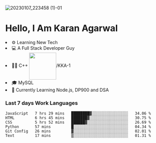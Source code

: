 ![20230107_223458 (1)-01](https://user-images.githubusercontent.com/85556603/212357966-4002f7aa-471b-4b3c-923d-f2b0d543cad5.jpeg)


<h1>Hello, I Am Karan Agarwal</h1>
<li>⚙ Learning New Tech</li>
<li>💻 A Full Stack Developer Guy</li>
<li>👨‍💻 C++ <img align="center" width="85" src="https://img.shields.io/badge/-LeetCode-FFA116?style=for-the-badge&logo=LeetCode&logoColor=black"/>/KKA-1</li> 
<li>🎓 MySQL 
<li>🙌 Currently Learning Node.js, DP900 and DSA</li>  
   
<h3>Last 7 days Work Languages </h3> 
     
<!--START_SECTION:waka-->

```text
JavaScript   7 hrs 29 mins   ████████▓░░░░░░░░░░░░░░░░   34.06 %
HTML         6 hrs 45 mins   ███████▓░░░░░░░░░░░░░░░░░   30.75 %
CSS          5 hrs 52 mins   ██████▓░░░░░░░░░░░░░░░░░░   26.69 %
Python       57 mins         █░░░░░░░░░░░░░░░░░░░░░░░░   04.34 %
Git Config   26 mins         ▓░░░░░░░░░░░░░░░░░░░░░░░░   02.01 %
Text         17 mins         ▒░░░░░░░░░░░░░░░░░░░░░░░░   01.31 %
```

<!--END_SECTION:waka-->
